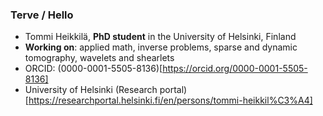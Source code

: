 ### Terve / Hello
- Tommi Heikkilä, **PhD student** in the University of Helsinki, Finland
- **Working on**: applied math, inverse problems, sparse and dynamic tomography, wavelets and shearlets
- ORCID: (0000-0001-5505-8136)[https://orcid.org/0000-0001-5505-8136]
- University of Helsinki (Research portal)[https://researchportal.helsinki.fi/en/persons/tommi-heikkil%C3%A4]